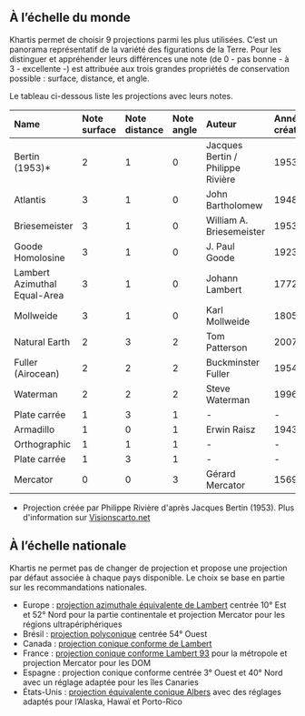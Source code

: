 ## À l’échelle du monde
Khartis permet de choisir 9 projections parmi les plus utilisées. C’est un panorama représentatif de la variété des figurations de la Terre. Pour les distinguer et appréhender leurs différences une note (de 0 - pas bonne - à 3 - excellente -) est attribuée aux trois grandes propriétés de conservation possible : surface, distance, et angle.


Le tableau ci-dessous liste les projections avec leurs notes.   

| Name             | Note surface | Note distance | Note angle | Auteur                            | Année de création |
|:-----------------|:-------------|:--------------|:-----------|:----------------------------------|:------------------|
| Bertin (1953)*   | 2            | 1             | 0          | Jacques Bertin / Philippe Rivière | 1953/2017         |
| Atlantis         | 3            | 1             | 0          | John Bartholomew                  | 1948              |
| Briesemeister    | 3            | 1             | 0          | William A. Briesemeister          | 1953              |
| Goode Homolosine | 3            | 1             | 0          | J. Paul Goode                     | 1923              |
| Lambert Azimuthal Equal-Area | 3            | 1             | 0          | Johann Lambert            | 1772              |
| Mollweide        | 3            | 1             | 0          | Karl Mollweide                    | 1805              |
| Natural Earth    | 2            | 3             | 2          | Tom Patterson                     | 2007              |
| Fuller (Airocean)| 2            | 2             | 2          | Buckminster Fuller                | 1954              |
| Waterman         | 2            | 2             | 2          | Steve Waterman                    | 1996              |
| Plate carrée     | 1            | 3             | 1          | -                                 | -                 |
| Armadillo        | 1            | 0             | 1          | Erwin Raisz                       | 1943              |
| Orthographic     | 1            | 1             | 1          | -                                 | -                 |
| Plate carrée     | 1            | 3             | 1          | -                                 | -                 |
| Mercator         | 0            | 0             | 3          | Gérard Mercator                   | 1569              |

* Projection créée par Philippe Rivière d'après Jacques Bertin (1953). Plus d'information sur [Visionscarto.net](https://visionscarto.net/projection-bertin-1953)

## À l’échelle nationale
Khartis ne permet pas de changer de projection et propose une projection par défaut associée à chaque pays disponible. Le choix se base en partie sur les recommandations nationales.

+   Europe : [projection azimuthale équivalente de Lambert](https://fr.wikipedia.org/wiki/Projection_azimutale_equivalente_de_Lambert) centrée 10° Est et 52° Nord pour la partie continentale et projection Mercator pour les régions ultrapériphériques
+   Brésil : [projection polyconique](https://en.wikipedia.org/wiki/Polyconic_projection) centrée 54° Ouest
+   Canada : [projection conique conforme de Lambert](https://epsg.io/3347)
+   France : [projection conique conforme Lambert 93](https://fr.wikipedia.org/wiki/Projection_conique_conforme_de_Lambert) pour la métropole et projection Mercator pour les DOM
+   Espagne : projection conique conforme centrée 3° Ouest et 40° Nord avec un réglage adaptée pour les îles Canaries
+   États-Unis : [projection équivalente conique Albers](https://en.wikipedia.org/wiki/Albers_projection) avec des réglages adaptés pour l’Alaska, Hawaï et Porto-Rico
